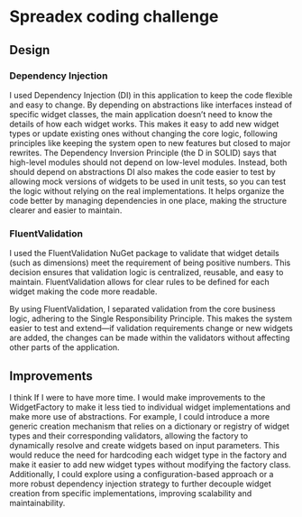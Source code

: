 # Spreadex coding challenge

## Design

### Dependency Injection

I used Dependency Injection (DI) in this application to keep the code flexible and easy to change. By depending on abstractions like interfaces instead of specific widget classes, the main application doesn’t need to know the details of how each widget works. This makes it easy to add new widget types or update existing ones without changing the core logic, following principles like keeping the system open to new features but closed to major rewrites.
The Dependency Inversion Principle (the D in SOLID) says that high-level modules should not depend on low-level modules. Instead, both should depend on abstractions
DI also makes the code easier to test by allowing mock versions of widgets to be used in unit tests, so you can test the logic without relying on the real implementations. It helps organize the code better by managing dependencies in one place, making the structure clearer and easier to maintain.

### FluentValidation

I used the FluentValidation NuGet package to validate that widget details (such as dimensions) meet the requirement of being positive numbers. This decision ensures that validation logic is centralized, reusable, and easy to maintain. FluentValidation allows for clear rules to be defined for each widget making the code more readable.

By using FluentValidation, I separated validation from the core business logic, adhering to the Single Responsibility Principle. This makes the system easier to test and extend—if validation requirements change or new widgets are added, the changes can be made within the validators without affecting other parts of the application.

## Improvements

I think If I were to have more time. I would make improvements to the WidgetFactory to make it less tied to individual widget implementations and make more use of abstractions. For example, I could introduce a more generic creation mechanism that relies on a dictionary or registry of widget types and their corresponding validators, allowing the factory to dynamically resolve and create widgets based on input parameters. This would reduce the need for hardcoding each widget type in the factory and make it easier to add new widget types without modifying the factory class. Additionally, I could explore using a configuration-based approach or a more robust dependency injection strategy to further decouple widget creation from specific implementations, improving scalability and maintainability.
